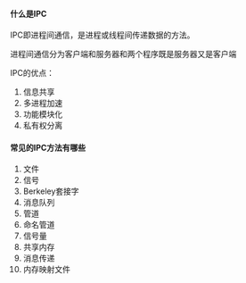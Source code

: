 #### 什么是IPC
IPC即进程间通信，是进程或线程间传递数据的方法。

进程间通信分为客户端和服务器和两个程序既是服务器又是客户端

IPC的优点：
1. 信息共享
2. 多进程加速
3. 功能模块化
4. 私有权分离

#### 常见的IPC方法有哪些
1. 文件
2. 信号
3. Berkeley套接字
4. 消息队列
5. 管道
6. 命名管道
7. 信号量
8. 共享内存
9. 消息传递
10. 内存映射文件